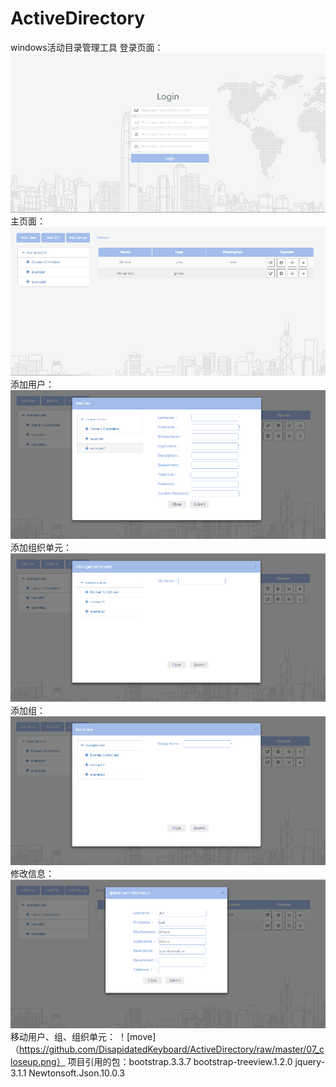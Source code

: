 # ActiveDirectory
windows活动目录管理工具
登录页面：
![login](https://github.com/DisapidatedKeyboard/ActiveDirectory/raw/master/01_preview1.png)
主页面：
![mian](https://github.com/DisapidatedKeyboard/ActiveDirectory/raw/master/02_preview2.png)
添加用户：
![adduser](https://github.com/DisapidatedKeyboard/ActiveDirectory/raw/master/03_preview3.png)
添加组织单元：
![addou](https://github.com/DisapidatedKeyboard/ActiveDirectory/raw/master/04_preview4.png)
添加组：
![addgroup](https://github.com/DisapidatedKeyboard/ActiveDirectory/raw/master/05_preview5.png)
修改信息：
![update](https://github.com/DisapidatedKeyboard/ActiveDirectory/raw/master/06_preview6.png)
移动用户、组、组织单元：
！[move]（https://github.com/DisapidatedKeyboard/ActiveDirectory/raw/master/07_closeup.png）
项目引用的包：bootstrap.3.3.7
bootstrap-treeview.1.2.0
jquery-3.1.1
Newtonsoft.Json.10.0.3

